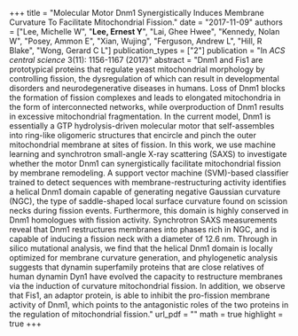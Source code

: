 +++
title = "Molecular Motor Dnm1 Synergistically Induces Membrane Curvature To Facilitate Mitochondrial Fission."
date = "2017-11-09"
authors = ["Lee, Michelle W", "**Lee, Ernest Y**", "Lai, Ghee Hwee", "Kennedy, Nolan W", "Posey, Ammon E", "Xian, Wujing", "Ferguson, Andrew L", "Hill, R Blake", "Wong, Gerard C L"]
publication_types = ["2"]
publication = "In *ACS central science* 3(11): 1156-1167 (2017)"
abstract = "Dnm1 and Fis1 are prototypical proteins that regulate yeast mitochondrial morphology by controlling fission, the dysregulation of which can result in developmental disorders and neurodegenerative diseases in humans. Loss of Dnm1 blocks the formation of fission complexes and leads to elongated mitochondria in the form of interconnected networks, while overproduction of Dnm1 results in excessive mitochondrial fragmentation. In the current model, Dnm1 is essentially a GTP hydrolysis-driven molecular motor that self-assembles into ring-like oligomeric structures that encircle and pinch the outer mitochondrial membrane at sites of fission. In this work, we use machine learning and synchrotron small-angle X-ray scattering (SAXS) to investigate whether the motor Dnm1 can synergistically facilitate mitochondrial fission by membrane remodeling. A support vector machine (SVM)-based classifier trained to detect sequences with membrane-restructuring activity identifies a helical Dnm1 domain capable of generating negative Gaussian curvature (NGC), the type of saddle-shaped local surface curvature found on scission necks during fission events. Furthermore, this domain is highly conserved in Dnm1 homologues with fission activity. Synchrotron SAXS measurements reveal that Dnm1 restructures membranes into phases rich in NGC, and is capable of inducing a fission neck with a diameter of 12.6 nm. Through in silico mutational analysis, we find that the helical Dnm1 domain is locally optimized for membrane curvature generation, and phylogenetic analysis suggests that dynamin superfamily proteins that are close relatives of human dynamin Dyn1 have evolved the capacity to restructure membranes via the induction of curvature mitochondrial fission. In addition, we observe that Fis1, an adaptor protein, is able to inhibit the pro-fission membrane activity of Dnm1, which points to the antagonistic roles of the two proteins in the regulation of mitochondrial fission."
url_pdf = ""
math = true
highlight = true
+++